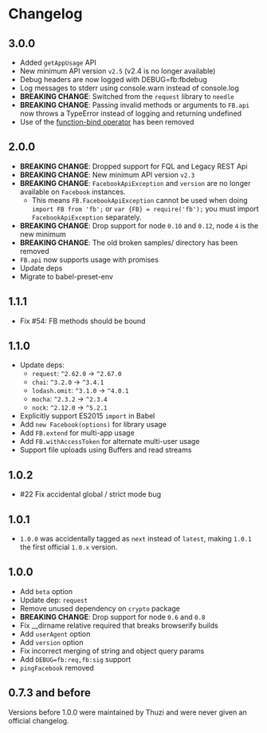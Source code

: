 Changelog
=========

## 3.0.0

* Added `getAppUsage` API
* New minimum API version `v2.5` (v2.4 is no longer available)
* Debug headers are now logged with DEBUG=fb:fbdebug
* Log messages to stderr using console.warn instead of console.log
* **BREAKING CHANGE**: Switched from the `request` library to `needle`
* **BREAKING CHANGE**: Passing invalid methods or arguments to `FB.api` now throws a TypeError instead of logging and returning undefined
* Use of the [function-bind operator](https://github.com/tc39/proposal-bind-operator) has been removed

## 2.0.0

* **BREAKING CHANGE**: Dropped support for FQL and Legacy REST Api
* **BREAKING CHANGE**: New minimum API version `v2.3`
* **BREAKING CHANGE**: `FacebookApiException` and `version` are no longer available on `Facebook` instances.
    * This means `FB.FacebookApiException` cannot be used when doing `import FB from 'fb';` or `var {FB} = require('fb');` you must import `FacebookApiException` separately.
* **BREAKING CHANGE**: Drop support for node `0.10` and `0.12`, node `4` is the new minimum
* **BREAKING CHANGE**: The old broken samples/ directory has been removed
* `FB.api` now supports usage with promises
* Update deps
* Migrate to babel-preset-env

## 1.1.1

* Fix #54: FB methods should be bound

## 1.1.0

* Update deps:
    * `request`: `^2.62.0` -> `^2.67.0`
    * `chai`: `^3.2.0` -> `^3.4.1`
    * `lodash.omit`: `^3.1.0` -> `^4.0.1`
    * `mocha`: `^2.3.2` -> `^2.3.4`
    * `nock`: `^2.12.0` -> `^5.2.1`
* Explicitly support ES2015 `import` in Babel
* Add `new Facebook(options)` for library usage
* Add `FB.extend` for multi-app usage
* Add `FB.withAccessToken` for alternate multi-user usage
* Support file uploads using Buffers and read streams

## 1.0.2

* #22 Fix accidental global / strict mode bug

## 1.0.1

* `1.0.0` was accidentally tagged as `next` instead of `latest`, making `1.0.1` the first official `1.0.x` version.

## 1.0.0

* Add `beta` option
* Update dep: `request`
* Remove unused dependency on `crypto` package
* **BREAKING CHANGE**: Drop support for node `0.6` and `0.8`
* Fix __dirname relative required that breaks browserify builds
* Add `userAgent` option
* Add `version` option
* Fix incorrect merging of string and object query params
* Add `DEBUG=fb:req,fb:sig` support
* `pingFacebook` removed

## 0.7.3 and before

Versions before 1.0.0 were maintained by Thuzi and were never given an official changelog.
